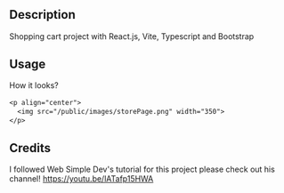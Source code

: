 # <Shopping Cart>

## Description

Shopping cart project with React.js, Vite, Typescript and Bootstrap

## Usage

How it looks?

    <p align="center">
      <img src="/public/images/storePage.png" width="350">
    </p>

## Credits

I followed Web Simple Dev's tutorial for this project please check out his channel! 
   https://youtu.be/lATafp15HWA
